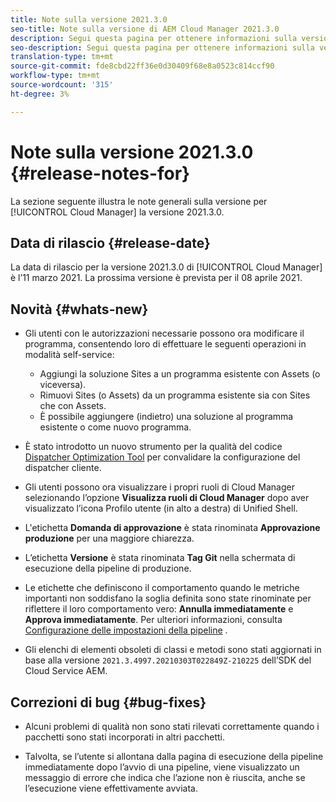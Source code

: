 ```yaml
---
title: Note sulla versione 2021.3.0
seo-title: Note sulla versione di AEM Cloud Manager 2021.3.0
description: Segui questa pagina per ottenere informazioni sulla versione 2021.3.0 di Cloud Manager
seo-description: Segui questa pagina per ottenere informazioni sulla versione 2021.3.0 di AEM Cloud Manager
translation-type: tm+mt
source-git-commit: fde8cbd22ff36e0d30409f68e8a0523c814ccf90
workflow-type: tm+mt
source-wordcount: '315'
ht-degree: 3%

---
```


# Note sulla versione 2021.3.0 {#release-notes-for}

La sezione seguente illustra le note generali sulla versione per [!UICONTROL Cloud Manager] la versione 2021.3.0.

## Data di rilascio {#release-date}

La data di rilascio per la versione 2021.3.0 di [!UICONTROL Cloud Manager] è l’11 marzo 2021.
La prossima versione è prevista per il 08 aprile 2021.

## Novità {#whats-new}

* Gli utenti con le autorizzazioni necessarie possono ora modificare il programma, consentendo loro di effettuare le seguenti operazioni in modalità self-service:

   * Aggiungi la soluzione Sites a un programma esistente con Assets (o viceversa).
   * Rimuovi Sites (o Assets) da un programma esistente sia con Sites che con Assets.
   * È possibile aggiungere (indietro) una soluzione al programma esistente o come nuovo programma.

* È stato introdotto un nuovo strumento per la qualità del codice [Dispatcher Optimization Tool](https://experienceleague.adobe.com/docs/experience-manager-cloud-manager/using/how-to-use/custom-code-quality-rules.html?lang=en#dispatcher-optimization-tool-rules) per convalidare la configurazione del dispatcher cliente.

* Gli utenti possono ora visualizzare i propri ruoli di Cloud Manager selezionando l’opzione **Visualizza ruoli di Cloud Manager** dopo aver visualizzato l’icona Profilo utente (in alto a destra) di Unified Shell.

* L&#39;etichetta **Domanda di approvazione** è stata rinominata **Approvazione produzione** per una maggiore chiarezza.

* L’etichetta **Versione** è stata rinominata **Tag Git** nella schermata di esecuzione della pipeline di produzione.

* Le etichette che definiscono il comportamento quando le metriche importanti non soddisfano la soglia definita sono state rinominate per riflettere il loro comportamento vero: **Annulla immediatamente** e **Approva immediatamente**. Per ulteriori informazioni, consulta [Configurazione delle impostazioni della pipeline](https://experienceleague.adobe.com/docs/experience-manager-cloud-manager/using/how-to-use/configuring-pipeline.html?lang=en#configuring-the-pipeline-settings-from-cloud-manager) .

* Gli elenchi di elementi obsoleti di classi e metodi sono stati aggiornati in base alla versione `2021.3.4997.20210303T022849Z-210225` dell’SDK del Cloud Service AEM.

## Correzioni di bug {#bug-fixes}

* Alcuni problemi di qualità non sono stati rilevati correttamente quando i pacchetti sono stati incorporati in altri pacchetti.

* Talvolta, se l’utente si allontana dalla pagina di esecuzione della pipeline immediatamente dopo l’avvio di una pipeline, viene visualizzato un messaggio di errore che indica che l’azione non è riuscita, anche se l’esecuzione viene effettivamente avviata.